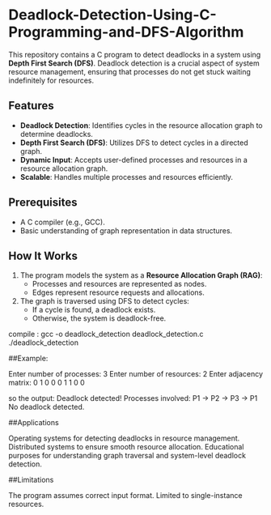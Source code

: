 # Deadlock-Detection-Using-C-Programming-and-DFS-Algorithm

This repository contains a C program to detect deadlocks in a system using **Depth First Search (DFS)**. Deadlock detection is a crucial aspect of system resource management, ensuring that processes do not get stuck waiting indefinitely for resources.

## Features
- **Deadlock Detection**: Identifies cycles in the resource allocation graph to determine deadlocks.
- **Depth First Search (DFS)**: Utilizes DFS to detect cycles in a directed graph.
- **Dynamic Input**: Accepts user-defined processes and resources in a resource allocation graph.
- **Scalable**: Handles multiple processes and resources efficiently.

## Prerequisites
- A C compiler (e.g., GCC).
- Basic understanding of graph representation in data structures.

## How It Works
1. The program models the system as a **Resource Allocation Graph (RAG)**:
   - Processes and resources are represented as nodes.
   - Edges represent resource requests and allocations.
2. The graph is traversed using DFS to detect cycles:
   - If a cycle is found, a deadlock exists.
   - Otherwise, the system is deadlock-free.

compile :
gcc -o deadlock_detection deadlock_detection.c
./deadlock_detection

##Example:
 
Enter number of processes: 3
Enter number of resources: 2
Enter adjacency matrix:
0 1 0
0 0 1
1 0 0

so the output:
Deadlock detected! Processes involved: P1 -> P2 -> P3 -> P1
No deadlock detected.




##Applications

Operating systems for detecting deadlocks in resource management.
Distributed systems to ensure smooth resource allocation.
Educational purposes for understanding graph traversal and system-level deadlock detection.

##Limitations

The program assumes correct input format.
Limited to single-instance resources.
